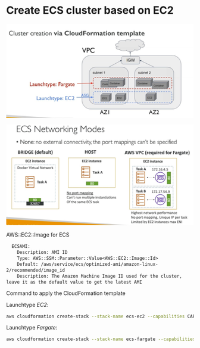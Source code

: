 # Create ECS cluster based on EC2

![Cluster](./cluster.jpg)


![ecs_network_mode](./ecs_network_mode.jpg)

AWS::EC2::Image for ECS
```
  ECSAMI:
    Description: AMI ID
    Type: AWS::SSM::Parameter::Value<AWS::EC2::Image::Id>
    Default: /aws/service/ecs/optimized-ami/amazon-linux-2/recommended/image_id
    Description: The Amazon Machine Image ID used for the cluster, leave it as the default value to get the latest AMI

```


Command to apply the CloudFormation template

Launchtype _EC2_:  

```bash
aws cloudformation create-stack --stack-name ecs-ec2 --capabilities CAPABILITY_IAM --template-body file://./ecs-ec2-via-cloudformation.yml
```

Launchtype _Fargate_:  

```bash
aws cloudformation create-stack --stack-name ecs-fargate --capabilities CAPABILITY_IAM --template-body file://./ecs-fargate-via-cloudformation.yml
```
